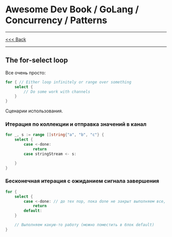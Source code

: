 # Awesome Dev Book / GoLang / Concurrency / Patterns

---

[<<< Back](PATTERNS.md)

---

## The for-select loop

Все очень просто:

```go
for { // Either loop infinitely or range over something
    select {
        // Do some work with channels
    }
}
```

Сценарии использования.

### Итерация по коллекции и отправка значений в канал

```go
for _, s := range []string{"a", "b", "c"} {
    select {
        case <-done:
            return
        case stringStream <- s:

    }
}
```

### Бесконечная итерация с ожиданием сигнала завершения

```go
for {
    select {
        case <-done: // до тех пор, пока done не закрыт выполняем все, что ниже
            return
        default:
    }

    // Выполняем какую-то работу (можно поместить в блок default)
}
```
